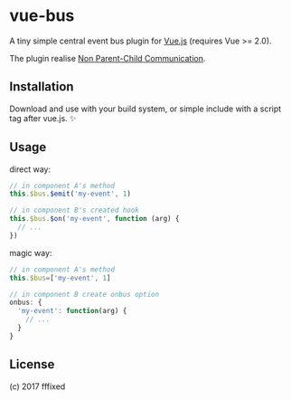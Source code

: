 # vue-bus
A tiny simple central event bus plugin for [Vue.js](//vuejs.org) (requires Vue >= 2.0).

The plugin realise [Non Parent-Child Communication](//vuejs.org/v2/guide/components.html#Non-Parent-Child-Communication).

## Installation
Download and use with your build system, or simple include with a script tag after vue.js. :sparkles:

## Usage
direct way:
```javascript
// in component A's method
this.$bus.$emit('my-event', 1)

// in component B's created hook
this.$bus.$on('my-event', function (arg) {
  // ...
})
```

magic way:
```javascript
// in component A's method
this.$bus=['my-event', 1]

// in component B create onbus option
onbus: {
  'my-event': function(arg) {
    // ...
  }
}
```

## License
(c) 2017 fffixed
